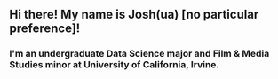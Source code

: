 <h2>Hi there! My name is Josh(ua) [no particular preference]!</h2>
<h3>I'm an undergraduate Data Science major and Film & Media Studies minor at University of California, Irvine.</h3>
